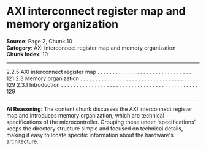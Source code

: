 # AXI interconnect register map and memory organization

**Source**: Page 2, Chunk 10  
**Category**: AXI interconnect register map and memory organization  
**Chunk Index**: 10

---

2.2.5 AXI interconnect register map . . . . . . . . . . . . . . . . . . . . . . . . . . . . . . . 121
2.3 Memory organization . . . . . . . . . . . . . . . . . . . . . . . . . . . . . . . . . . . . . . . 129
2.3.1 Introduction . . . . . . . . . . . . . . . . . . . . . . . . . . . . . . . . . . . . . . . . . . . . . 129

---

**AI Reasoning**: The content chunk discusses the AXI interconnect register map and introduces memory organization, which are technical specifications of the microcontroller. Grouping these under 'specifications' keeps the directory structure simple and focused on technical details, making it easy to locate specific information about the hardware's architecture.
